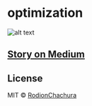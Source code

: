 # optimization
> 

![alt text](https://cdn-images-1.medium.com/max/800/1*xXhwdIV6bNIcSCUAJjnBMw.png)

## [Story on Medium](https://medium.com/@geekrodion/linear-programming-introduction-e0547f3db30d)

## License

MIT © [RodionChachura](https://geekrodion.com)